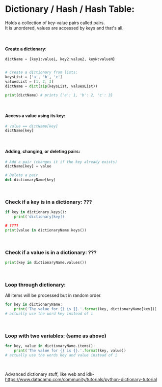 # Dictionary / Hash / Hash Table:
Holds a collection of key-value pairs called pairs.  
It is unordered, values are accessed by keys and that's all.

<br>

#### Create a dictionary:
```python
dictName = {key1:value1, key2:value2, keyN:valueN}


# Create a dictionary from lists:
keysList = ['a', 'b', 'c']
valuesList = [1, 2, 3]
dictName = dict(zip(keysList, valuesList))

print(dictName) # prints {'a': 1, 'b': 2, 'c': 3}
```

<br>

#### Access a value using its key:
```python
# value == dictName[key]
dictName[key]
```

<br>

#### Adding, changing, or deleting pairs:
```python
# Add a pair (changes it if the key already exists)
dictName[key] = value

# Delete a pair
del dictionaryName[key]
```

<br>

### Check if a key is in a dictionary: ???
```python
if key in dictionary.keys():
    print('dictionary[key])

# ????
print(value in dictionaryName.keys())
```

<br>

### Check if a value is in a dictionary: ???
```python
print(key in dictionaryName.values())
```

<br>

### Loop through dictionary:
All items will be processed but in random order.
```python
for key in dictionaryName:
	print('The value for {} is {}.'.format(key, dictionaryName[key]))
# actually use the word key instead of i
```

<br>

### Loop with two variables: (same as above)
```python
for key, value in dictionaryName.items():
	print('The value for {} is {}.'.format(key, value))
# actually use the words key and value instead of i
```

<br>

Advanced dictionary stuff, like web and idk- https://www.datacamp.com/community/tutorials/python-dictionary-tutorial
